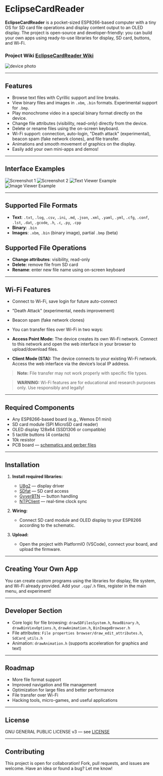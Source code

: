# EclipseCardReader

**EclipseCardReader** is a pocket-sized ESP8266-based computer with a tiny OS for SD card file operations and display content output to an OLED display. The project is open-source and developer-friendly: you can build your own apps using ready-to-use libraries for display, SD card, buttons, and Wi-Fi.

### Project Wiki [EclipseCardReader Wiki](https://github.com/qqeOSAS/EclipseCardReader/wiki)

![device photo](https://github.com/user-attachments/assets/b83e6f41-9c5b-4898-8949-2413b774c677)

---

## Features

- Browse text files with Cyrillic support and line breaks.
- View binary files and images in `.xbm`, `.bin` formats. Experimental support for `.bmp`.
- Play monochrome video in a special binary format directly on the device.
- Change file attributes (visibility, read-only) directly from the device.
- Delete or rename files using the on-screen keyboard.
- Wi-Fi support: connection, auto-login, "Death attack" (experimental), beacon spam (fake network clones), and file transfer.
- Animations and smooth movement of graphics on the display.
- Easily add your own mini-apps and demos!

---

## Interface Examples

![Screenshot 1](https://github.com/user-attachments/assets/e18a5ed0-fe7d-48be-8c45-bbc47d4c5efe)
![Screenshot 2](https://github.com/user-attachments/assets/8308cdc7-9933-41d2-854c-d72074957494)
![Text Viewer Example](https://github.com/user-attachments/assets/a48163cb-db07-4bc4-89e2-75223d3d0ab2)
![Image Viewer Example](https://github.com/user-attachments/assets/08d6afa6-c2d9-4acf-96dd-6ab32423abb7)

---

## Supported File Formats

- **Text**: `.txt`, `.log`, `.csv`, `.ini`, `.md`, `.json`, `.xml`, `.yaml`, `.yml`, `.cfg`, `.conf`, `.lst`, `.dat`, `.gcode`, `.h`, `.c`, `.py`, `.cpp`
- **Binary**: `.bin`
- **Images**: `.xbm`, `.bin` (binary image), partial `.bmp` (beta)

## Supported File Operations

- **Change attributes**: visibility, read-only
- **Delete**: remove file from SD card
- **Rename**: enter new file name using on-screen keyboard

---

## Wi-Fi Features

- Connect to Wi-Fi, save login for future auto-connect
- "Death Attack" (experimental, needs improvement)
- Beacon spam (fake network clones)
- You can transfer files over Wi-Fi in two ways:

- **Access Point Mode:** The device creates its own Wi-Fi network. Connect to this network and open the web interface in your browser to upload/download files.
- **Client Mode (STA):** The device connects to your existing Wi-Fi network. Access the web interface via the device’s local IP address.

> **Note:** File transfer may not work properly with specific file types.

> **WARNING:** Wi-Fi features are for educational and research purposes only. Use responsibly and legally!

---

## Required Components

- Any ESP8266-based board (e.g., Wemos D1 mini)
- SD card module (SPI MicroSD card reader)
- OLED display 128x64 (SSD1306 or compatible)
- 5 tactile buttons (4 contacts)
- 10k resistor
- PCB board — [schematics and gerber files](Shematic%20&&%20gerber%20files/)

---

## Installation

1. **Install required libraries:**
   - [U8g2](https://github.com/olikraus/u8g2/wiki) — display driver
   - [SDfat](https://github.com/greiman/SdFat) — SD card access
   - [GyverBTN](https://github.com/GyverLibs/GyverButton?tab=readme-ov-file#install) — button handling
   - [NTPClient](https://github.com/arduino-libraries/NTPClient) — real-time clock sync

2. **Wiring:**
   - Connect SD card module and OLED display to your ESP8266 according to the schematic.

3. **Upload:**
   - Open the project with PlatformIO (VSCode), connect your board, and upload the firmware.

---

## Creating Your Own App

You can create custom programs using the libraries for display, file system, and Wi-Fi already provided. Add your `.cpp`/`.h` files, register in the main menu, and experiment!

---

## Developer Section

- Core logic for file browsing: `drawSDFilesSystem.h`, `ReadBinary.h`, `drawBinVievOptions.h`, `drawAnimation.h`, `BinImageBrowser.h`
- File attributes: `File properties browser/draw_edit_attributes.h`, `SdCard_utils.h`
- Animation: `drawAnimation.h` (supports acceleration for graphics and text)

---

## Roadmap

- More file format support
- Improved navigation and file management
- Optimization for large files and better performance
- File transfer over Wi-Fi
- Hacking tools, micro-games, and useful applications

---

## License

GNU GENERAL PUBLIC LICENSE v3 — see [LICENSE](LICENSE)

---

## Contributing

This project is open for collaboration! Fork, pull requests, and issues are welcome. Have an idea or found a bug? Let me know!
